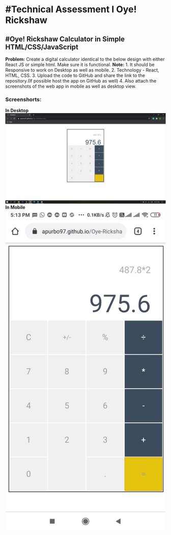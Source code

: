 <h1>#Technical Assessment I Oye! Rickshaw</h1>
<h2>#Oye! Rickshaw Calculator in Simple HTML/CSS/JavaScript</h2>
<b>Problem:</b> Create a digital calculator identical to the below
design with either React JS or simple html. Make sure it is
functional.
<b>Note:</b>
1. It should be Responsive to work on Desktop as well as mobile.
2. Technology - React, HTML, CSS.
3. Upload the code to GitHub and share the link to the repository.(If possible
host the app on GitHub as well)
4. Also attach the screenshots of the web app in mobile as well as
desktop view.


<h3>Screenshorts:</h3>

<b>In Desktop</b>
 ![image](https://github.com/apurbo97/Oye-Rickshaw-Calc/blob/main/SS-Desktop.png)
 <br/>
<b>In Mobile</b>
<br/>
 ![image](https://github.com/apurbo97/Oye-Rickshaw-Calc/blob/main/SS-Mobile.jpeg)
